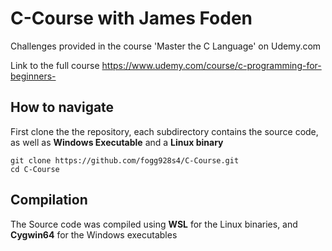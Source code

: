 ﻿# C-Course with James Foden
Challenges provided in the course 'Master the C Language' on Udemy.com

Link to the full course https://www.udemy.com/course/c-programming-for-beginners-

## How to navigate
 First clone the the repository, each subdirectory contains the source code, as well as **Windows Executable** and a **Linux binary**
 
    git clone https://github.com/fogg928s4/C-Course.git
    cd C-Course

## Compilation
The Source code was compiled using **WSL** for the Linux binaries, and **Cygwin64** for the Windows executables
